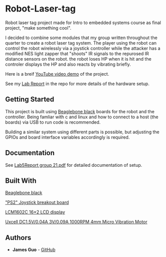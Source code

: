 # Robot-Laser-tag
Robot laser tag project made for Intro to embedded systems course as final project, "make something cool".

I decided to combine some modules that my group written throughout the quarter to create a robot laser tag system.
The player using the robot can control the robot wirelessly via a joystick controller while the attacker has a modified NES light zapper
that "shoots" IR signals to the repurosed IR distance sensors on the robot. the robot loses HP when it is hit and the controler displays the HP and also reacts by vibrating briefly.

Here is a breif [YouTube video demo](https://www.youtube.com/watch?v=cTD_Vb94pVg) of the project.

See my [Lab Report](https://github.com/JamesG321/Robot-Laser-tag/blob/master/Lab5Report%20group%2021.pdf) in the repo for more details of the hardware setup.

## Getting Started

This project is built using 
[Beaglebone black](https://beagleboard.org/black) boards for the robot and the controller.
Being famliar with c and linux and how to connect to a host (the boards) via USB to run code is recommended.

Building a similar system using different parts is possible, but adjusting the GPIOs and board interface variables accordingly is required. 

## Documentation

See [Lab5Report group 21.pdf](https://github.com/JamesG321/Robot-Laser-tag/blob/master/Lab5Report%20group%2021.pdf) for detailed documentation of setup.

## Built With

[Beaglebone black](https://beagleboard.org/black)

["PS2" Joystick breakout board](https://www.amazon.com/WGCD-Joystick-Breakout-Controller-Arduino/dp/B01N59MK0U/ref=sr_1_1?ie=UTF8&qid=1511179651&sr=8-1&keywords=joystick+breakout+module&dpID=51TYC4fWDkL&preST=_SX300_QL70_&dpSrc=srch)

[LCM1602C 16×2 LCD display](http://www.datasheetcafe.com/lcm1602c-datasheet-pdf/)

[Uxcell DC1.5V/0.04A 3V/0.09A 1000RPM 4mm Micro Vibration Motor](https://www.amazon.com/gp/product/B00PZV52O8/ref=oh_aui_search_detailpage?ie=UTF8&psc=1)

## Authors

* **James Guo** - [GitHub](https://github.com/JamesG321)
